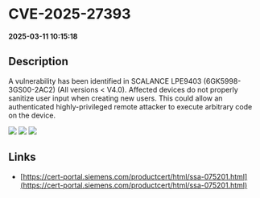 # CVE-2025-27393

**2025-03-11 10:15:18**

## Description
A vulnerability has been identified in SCALANCE LPE9403 (6GK5998-3GS00-2AC2) (All versions < V4.0). Affected devices do not properly sanitize user input when creating new users.
This could allow an authenticated highly-privileged remote attacker to execute arbitrary code on the device.

![](https://img.shields.io/static/v1?label=Score&message=8.6&color=red)
![](https://img.shields.io/static/v1?label=Severity&message=HIGH&color=red)
![](https://img.shields.io/static/v1?label=CWE&message=RCE&color=green)

## Links
- [https://cert-portal.siemens.com/productcert/html/ssa-075201.html](https://cert-portal.siemens.com/productcert/html/ssa-075201.html)
